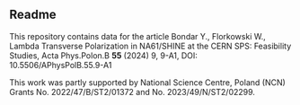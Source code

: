 ## Readme

This repository contains data for the article Bondar Y., Florkowski W., Lambda Transverse Polarization in NA61/SHINE at the CERN SPS: Feasibility Studies, Acta Phys.Polon.B **55** (2024) 9, 9-A1, DOI: 10.5506/APhysPolB.55.9-A1

This work was partly supported by National Science Centre, Poland (NCN) Grants No. 2022/47/B/ST2/01372 and No. 2023/49/N/ST2/02299.
